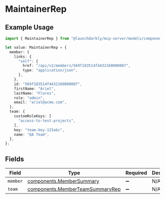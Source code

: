 # MaintainerRep

## Example Usage

```typescript
import { MaintainerRep } from "@launchdarkly/mcp-server/models/components";

let value: MaintainerRep = {
  member: {
    links: {
      "self": {
        href: "/api/v2/members/569f183514f4432160000007",
        type: "application/json",
      },
    },
    id: "569f183514f4432160000007",
    firstName: "Ariel",
    lastName: "Flores",
    role: "admin",
    email: "ariel@acme.com",
  },
  team: {
    customRoleKeys: [
      "access-to-test-projects",
    ],
    key: "team-key-123abc",
    name: "QA Team",
  },
};
```

## Fields

| Field                                                                              | Type                                                                               | Required                                                                           | Description                                                                        |
| ---------------------------------------------------------------------------------- | ---------------------------------------------------------------------------------- | ---------------------------------------------------------------------------------- | ---------------------------------------------------------------------------------- |
| `member`                                                                           | [components.MemberSummary](../../models/components/membersummary.md)               | :heavy_minus_sign:                                                                 | N/A                                                                                |
| `team`                                                                             | [components.MemberTeamSummaryRep](../../models/components/memberteamsummaryrep.md) | :heavy_minus_sign:                                                                 | N/A                                                                                |